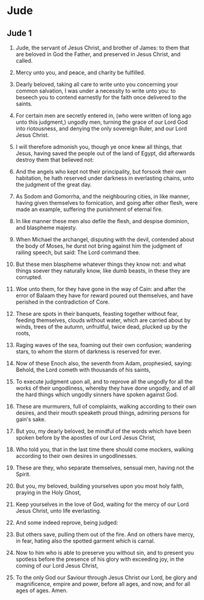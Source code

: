 # Jude

## Jude 1

1. Jude, the servant of Jesus Christ, and brother of James: to them that are beloved in God the Father, and preserved in Jesus Christ, and called.

2. Mercy unto you, and peace, and charity be fulfilled.

3. Dearly beloved, taking all care to write unto you concerning your common salvation, I was under a necessity to write unto you: to beseech you to contend earnestly for the faith once delivered to the saints.

4. For certain men are secretly entered in, (who were written of long ago unto this judgment,) ungodly men, turning the grace of our Lord God into riotousness, and denying the only sovereign Ruler, and our Lord Jesus Christ.

5. I will therefore admonish you, though ye once knew all things, that Jesus, having saved the people out of the land of Egypt, did afterwards destroy them that believed not:

6. And the angels who kept not their principality, but forsook their own habitation, he hath reserved under darkness in everlasting chains, unto the judgment of the great day.

7. As Sodom and Gomorrha, and the neighbouring cities, in like manner, having given themselves to fornication, and going after other flesh, were made an example, suffering the punishment of eternal fire.

8. In like manner these men also defile the flesh, and despise dominion, and blaspheme majesty.

9. When Michael the archangel, disputing with the devil, contended about the body of Moses, he durst not bring against him the judgment of railing speech, but said: The Lord command thee.

10. But these men blaspheme whatever things they know not: and what things soever they naturally know, like dumb beasts, in these they are corrupted.

11. Woe unto them, for they have gone in the way of Cain: and after the error of Balaam they have for reward poured out themselves, and have perished in the contradiction of Core.

12. These are spots in their banquets, feasting together without fear, feeding themselves, clouds without water, which are carried about by winds, trees of the autumn, unfruitful, twice dead, plucked up by the roots,

13. Raging waves of the sea, foaming out their own confusion; wandering stars, to whom the storm of darkness is reserved for ever.

14. Now of these Enoch also, the seventh from Adam, prophesied, saying: Behold, the Lord cometh with thousands of his saints,

15. To execute judgment upon all, and to reprove all the ungodly for all the works of their ungodliness, whereby they have done ungodly, and of all the hard things which ungodly sinners have spoken against God.

16. These are murmurers, full of complaints, walking according to their own desires, and their mouth speaketh proud things, admiring persons for gain's sake.

17. But you, my dearly beloved, be mindful of the words which have been spoken before by the apostles of our Lord Jesus Christ,

18. Who told you, that in the last time there should come mockers, walking according to their own desires in ungodlinesses.

19. These are they, who separate themselves, sensual men, having not the Spirit.

20. But you, my beloved, building yourselves upon you most holy faith, praying in the Holy Ghost,

21. Keep yourselves in the love of God, waiting for the mercy of our Lord Jesus Christ, unto life everlasting.

22. And some indeed reprove, being judged:

23. But others save, pulling them out of the fire. And on others have mercy, in fear, hating also the spotted garment which is carnal.

24. Now to him who is able to preserve you without sin, and to present you spotless before the presence of his glory with exceeding joy, in the coming of our Lord Jesus Christ,

25. To the only God our Saviour through Jesus Christ our Lord, be glory and magnificence, empire and power, before all ages, and now, and for all ages of ages. Amen.

